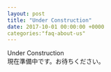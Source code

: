 ```yaml
---
layout: post
title: "Under Construction"
date: 2017-10-01 00:00:00 +0000
categories:"faq-about-us"
---
```

Under Construction<br>
現在準備中です。お待ちください。
